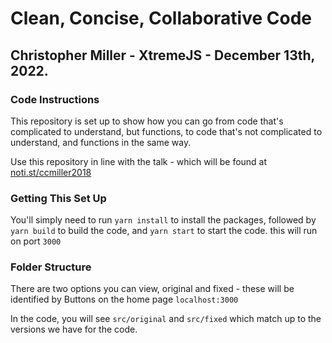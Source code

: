 # Clean, Concise, Collaborative Code
## Christopher Miller - XtremeJS - December 13th, 2022.

### Code Instructions

This repository is set up to show how you can go from code that's complicated to understand, but functions, to code 
that's not complicated to understand, and functions in the same way.

Use this repository in line with the talk - which will be found at [noti.st/ccmiller2018](https://noti.st/ccmiller2018)

### Getting This Set Up

You'll simply need to run `yarn install` to install the packages, followed by `yarn build` to build the code, 
and `yarn start` to start the code.  this will run on port `3000`

### Folder Structure

There are two options you can view, original and fixed - these will be identified by Buttons on the home page 
`localhost:3000`

In the code, you will see `src/original` and `src/fixed` which match up to the versions we have for the code.
